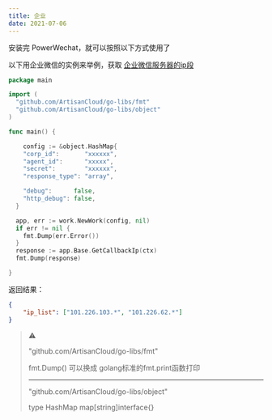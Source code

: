 ```yaml
---
title: 企业
date: 2021-07-06
---
```


安装完 PowerWechat，就可以按照以下方式使用了

以下用企业微信的实例来举例，获取 [企业微信服务器的ip段](https://open.work.weixin.qq.com/api/doc/90000/90135/90930)

```go
package main

import (
  "github.com/ArtisanCloud/go-libs/fmt"
  "github.com/ArtisanCloud/go-libs/object"
)

func main() {

    config := &object.HashMap{
    "corp_id":       "xxxxxx",
    "agent_id":      "xxxxx",
    "secret":        "xxxxxx",
    "response_type": "array",

    "debug":      false,
    "http_debug": false,
  }

  app, err := work.NewWork(config, nil)
  if err != nil {
    fmt.Dump(err.Error())
  }
  response := app.Base.GetCallbackIp(ctx)
  fmt.Dump(response)

}
```

返回结果：
```json
{
    "ip_list": ["101.226.103.*", "101.226.62.*"]
}
```



> ⚠️ 
> 
> "github.com/ArtisanCloud/go-libs/fmt"
>
> fmt.Dump() 可以换成 golang标准的fmt.print函数打印
> 
>  ---
> 
> "github.com/ArtisanCloud/go-libs/object"
>
> type HashMap map[string]interface{}

